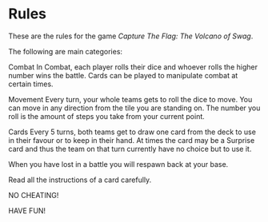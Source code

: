 Rules
=====
These are the rules for the game _Capture The Flag: The Volcano of Swag_.

The following are main categories:

Combat
In Combat, each player rolls their dice and whoever rolls the higher number wins the battle. Cards can be played to manipulate combat at certain times.

Movement
Every turn, your whole teams gets to roll the dice to move. You can move in any direction from the tile you are standing on.
The number you roll is the amount of steps you take from your current point.

Cards
Every 5 turns, both teams get to draw one card from the deck to use in their favour or to keep in their hand. At times the card may be a Surprise card and thus the team on that turn currently have no choice but to use it.

When you have lost in a battle you will respawn back at your base.

Read all the instructions of a card carefully.

NO CHEATING!

HAVE FUN!
